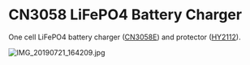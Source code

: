# CN3058 LiFePO4 Battery Charger

One cell LiFePO4 battery charger ([CN3058E](https://datasheet.lcsc.com/szlcsc/ShangHai-Consonance-Elec-CN3058E_C112011.pdf)) and protector ([HY2112](https://datasheet.lcsc.com/szlcsc/1810010241_HYCON-Tech-HY2112-BB_C161942.pdf)).

![IMG_20190721_164209.jpg](https://image.easyeda.com/pullimage/4ykMOFt3d5ls7DusMjOq662KOYd00YjNfU30758B.jpeg)
